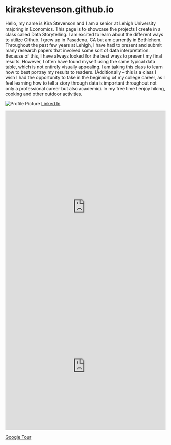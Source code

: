 # kirakstevenson.github.io
Hello, my name is Kira Stevenson and I am a senior at Lehigh University majoring in Economics. This page is to showcase the projects I create in a class called Data Storytelling. I am excited to learn about the different ways to utilize Github. I grew up in Pasadena, CA but am currently in Bethlehem. Throughout the past few years at Lehigh, I have had to present and submit many research papers that involved some sort of data interpretation. Because of this, I have always looked for the best ways to present my final results. However, I often have found myself using the same typical data table, which is not entirely visually appealing. I am taking this class to learn how to best portray my results to readers. (Additionally – this is a class I wish I had the opportunity to take in the beginning of my college career, as I feel learning how to tell a story through data is important throughout not only a professional career but also academic). In my free time I enjoy hiking, cooking and other outdoor activities. 


![Profile Picture](https://github.com/kirakstevenson/kirakstevenson.github.io/blob/main/Screen%20Shot%202021-02-04%20at%202.47.08%20PM.png?raw=true)
[Linked In](https://www.linkedin.com/in/kira-stevenson-85272314b/)

<iframe title="Lehigh Enrollment Fall 2020" aria-label="chart" id="datawrapper-chart-82Wn9" src="https://datawrapper.dwcdn.net/82Wn9/1/" scrolling="no" frameborder="0" style="width: 0; min-width: 100% !important; border: none;" height="603"></iframe><script type="text/javascript">!function(){"use strict";window.addEventListener("message",(function(a){if(void 0!==a.data["datawrapper-height"])for(var e in a.data["datawrapper-height"]){var t=document.getElementById("datawrapper-chart-"+e)||document.querySelector("iframe[src*='"+e+"']");t&&(t.style.height=a.data["datawrapper-height"][e]+"px")}}))}();
</script>

<iframe title="Public Health Expenditure as Percentage of GDP " aria-label="Interactive line chart" id="datawrapper-chart-Fudy6" src="https://datawrapper.dwcdn.net/Fudy6/1/" scrolling="no" frameborder="0" style="width: 0; min-width: 100% !important; border: none;" height="400"></iframe><script type="text/javascript">!function(){"use strict";window.addEventListener("message",(function(a){if(void 0!==a.data["datawrapper-height"])for(var e in a.data["datawrapper-height"]){var t=document.getElementById("datawrapper-chart-"+e)||document.querySelector("iframe[src*='"+e+"']");t&&(t.style.height=a.data["datawrapper-height"][e]+"px")}}))}();
</script>

[Google Tour](https://poly.google.com/view/1CZj-csPb8p)
